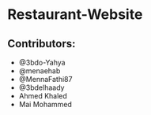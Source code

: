 # Restaurant-Website

## Contributors:
- @3bdo-Yahya
- @menaehab
- @MennaFathi87
- @3bdelhaady
- Ahmed Khaled
- Mai Mohammed
